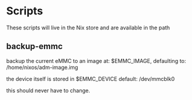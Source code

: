 # Scripts
These scripts will live in the Nix store and are available in the path

## backup-emmc
backup the current eMMC to an image at: $EMMC_IMAGE, defaulting to: /home/nixos/adm-image.img

the device itself is stored in $EMMC_DEVICE
default: /dev/mmcblk0

this should never have to change.